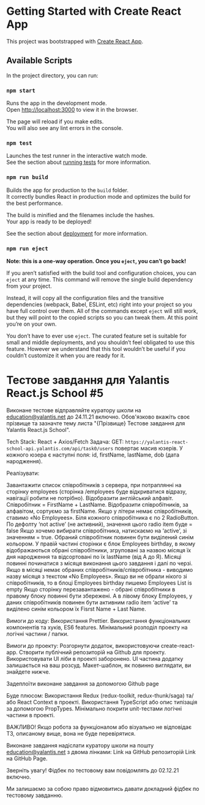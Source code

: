 # Getting Started with Create React App

This project was bootstrapped with [Create React App](https://github.com/facebook/create-react-app).

## Available Scripts

In the project directory, you can run:

### `npm start`

Runs the app in the development mode.\
Open [http://localhost:3000](http://localhost:3000) to view it in the browser.

The page will reload if you make edits.\
You will also see any lint errors in the console.

### `npm test`

Launches the test runner in the interactive watch mode.\
See the section about [running tests](https://facebook.github.io/create-react-app/docs/running-tests) for more information.

### `npm run build`

Builds the app for production to the `build` folder.\
It correctly bundles React in production mode and optimizes the build for the best performance.

The build is minified and the filenames include the hashes.\
Your app is ready to be deployed!

See the section about [deployment](https://facebook.github.io/create-react-app/docs/deployment) for more information.

### `npm run eject`

**Note: this is a one-way operation. Once you `eject`, you can’t go back!**

If you aren’t satisfied with the build tool and configuration choices, you can `eject` at any time. This command will remove the single build dependency from your project.

Instead, it will copy all the configuration files and the transitive dependencies (webpack, Babel, ESLint, etc) right into your project so you have full control over them. All of the commands except `eject` will still work, but they will point to the copied scripts so you can tweak them. At this point you’re on your own.

You don’t have to ever use `eject`. The curated feature set is suitable for small and middle deployments, and you shouldn’t feel obligated to use this feature. However we understand that this tool wouldn’t be useful if you couldn’t customize it when you are ready for it.

# Тестове завдання для Yalantis React.js School #5

Виконане тестове відправляйте куратору школи на education@yalantis.net  до 24.11.21 включно.
Обов'язково вкажіть своє прізвище та зазначте тему листа "{Прізвище} Тестове завдання для Yalantis React.js School". 


Tech Stack: React + Axios/Fetch
Задача: 
GET: `https://yalantis-react-school-api.yalantis.com/api/task0/users` повертає масив юзерів. У кожного юзера є наступні поля: id, firstName, lastName, dob (дата народження).


Реалізувати:


Завантажити список співробітників з сервера, при потраплянні на сторінку  employees (сторінка /employees буде відкриватися відразу, навігації робити не потрібно).
Відобразити англійський алфавіт.
Співробітник  = FirstName + LastName. Відобразити співробітників, за алфавітом, сортуємо за firstName. Якщо у літери немає співробітників, ставимо «No Employees». Біля кожного співробітника є по 2 RadioButton. По дефолту ‘not active’ (не активний), значення цього radio item буде = false
Якщо хочемо вибирати співробітника, натискаємо на ‘active’,  зі значенням = true. Обраний співробітник повинен бути виділений синім кольором.
У правій частині сторінки є блок Employees birthday, в якому відображаються обрані співробітники, згруповані за назвою місяця їх дня народження та відсортовані по їх lastName (від А до Я). 
Місяці повинні починатися з місяця виконання цього завдання і далі по черзі.
Якщо в місяці немає обраних співробітників/співробітника - виводимо назву місяця з текстом «No Employees».
Якщо ви не обрали нікого зі співробітників, то в блоці Employees birthday пишемо Employees List is empty
Якщо сторінку перезавантажено - обрані співробітники в правому блоку повинні бути збережені. А в лівому блоку Employees, у даних співробітників повинен бути активним radio item ‘active’ та виділено синім кольором їх Fisrst Name + Last Name.


Вимоги до коду:
Використання Prettier.
Використання функціональних компонентів та хуків, ES6 features.
Мінімальний розподіл проекту на логічні частини / папки.


Вимоги до проекту:
Розгорнути додаток, використовуючи create-react-app. 
Створити публічний репозиторій на Github для проекту.
Використовувати UI ліби в проекті заборонено.
UI частина додатку залишається на ваш розсуд. Макет-шаблон, як повинно виглядати, ви знайдете нижче.                                                                                                                                                                                                        



Задеплоїти виконане завдання за допомогою Github page

Буде плюсом:
Використання Redux (redux-toolkit, redux-thunk/saga) та/або React Context в проекті.
Використання TypeScript або опис типізація за допомогою PropTypes.
Мінімально покрити unit-тестами логічні частини в проекті.


ВАЖЛИВО! Якщо робота за функціоналом або візуально не відповідає ТЗ, описаному вище, вона не буде перевірятися.


Виконане завдання надіслати куратору школи на пошту education@yalantis.net з двома лінками: 
Link на GitHub репозиторій 
Link на GitHub Page.



Зверніть увагу! Фідбек по тестовому вам повідомлять до 02.12.21 включно.

Ми залишаємо за собою право відмовитись давати докладний фідбек по тестовому завданню.

